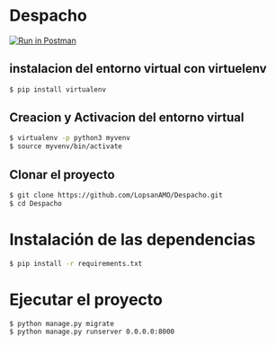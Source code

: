 # Despacho

[![Run in Postman](https://run.pstmn.io/button.svg)](https://app.getpostman.com/run-collection/a5f325393db0eec370f2)


## instalacion del entorno virtual con virtuelenv
```bash
$ pip install virtualenv
````

## Creacion y Activacion del entorno virtual
```bash
$ virtualenv -p python3 myvenv
$ source myvenv/bin/activate
````

## Clonar el proyecto
```bash
$ git clone https://github.com/LopsanAMO/Despacho.git
$ cd Despacho
```

# Instalación de las dependencias
```bash
$ pip install -r requirements.txt
```

# Ejecutar el proyecto
```bash
$ python manage.py migrate
$ python manage.py runserver 0.0.0.0:8000
```
